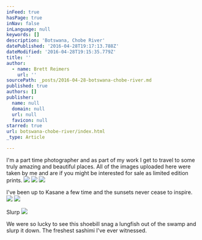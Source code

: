 ```yaml
---
inFeed: true
hasPage: true
inNav: false
inLanguage: null
keywords: []
description: 'Botswana, Chobe River'
datePublished: '2016-04-28T19:17:13.788Z'
dateModified: '2016-04-28T19:15:35.779Z'
title: ''
author:
  - name: Brett Reimers
    url: ''
sourcePath: _posts/2016-04-28-botswana-chobe-river.md
published: true
authors: []
publisher:
  name: null
  domain: null
  url: null
  favicon: null
starred: true
url: botswana-chobe-river/index.html
_type: Article

---
```

I'm a part time photographer and as part of my work I get to travel to some truly amazing and beautiful places. All of the images uploaded here were taken by me and are if you might be interested for sale as limited edition prints.
![](https://the-grid-user-content.s3-us-west-2.amazonaws.com/110d4b9e-3afd-4130-aa94-cd7e3a2767b4.jpg)
![](https://s3-us-west-2.amazonaws.com/the-grid-img/p/f38a124d0fa05261b767b71bfb621a8cb98563f1.jpg)
![](https://the-grid-user-content.s3-us-west-2.amazonaws.com/9fa0ec18-5542-43a3-a75c-67da30d822fb.jpg)

I've been up to Kasane a few time and the sunsets never cease to inspire. ![](https://the-grid-user-content.s3-us-west-2.amazonaws.com/3e25c77d-3b9c-4775-9e4a-be526ded0275.jpg)
![](https://the-grid-user-content.s3-us-west-2.amazonaws.com/5d5b5fe0-61be-4677-bbd6-b233b0159559.jpg)

Slurp
![](https://the-grid-user-content.s3-us-west-2.amazonaws.com/9d2d9f7e-7b1d-4c0d-96d8-e75e0f04515e.jpg)

We were so lucky to see this shoebill snag a lungfish out of the swamp and slurp it down. The freshest sashimi I've ever witnessed.